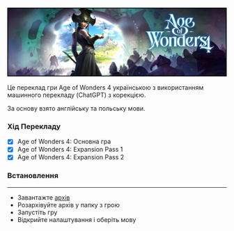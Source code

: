 ![alt text](imeges/33cbb10ebbafdf859cd18f327572ba19.png)

Це переклад гри Age of Wonders 4 українською з використанням машинного перекладу (ChatGPT) з корекцією.

За основу взято англійську та польську мови.

### Хід Перекладу
- [x] Age of Wonders 4: Основна гра
- [x] Age of Wonders 4: Expansion Pass 1
- [x] Age of Wonders 4: Expansion Pass 2

### Встановлення
---
- Завантажте [архів]([https://github.com/EYELESS-UA/Age-of-Wonders-4-Ukrainian-localization/releases/tag/v0.1.6-demo](https://github.com/EYELESS-UA/Age-of-Wonders-4-Ukrainian-localization/releases))
- Розархівуйте архів у папку з грою
- Запустіть гру
- Відкрийте налаштування і оберіть мову
